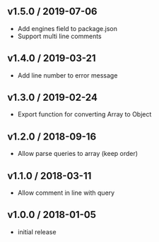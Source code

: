 v1.5.0 / 2019-07-06
-------------------
- Add engines field to package.json
- Support multi line comments

v1.4.0 / 2019-03-21
-------------------
- Add line number to error message

v1.3.0 / 2019-02-24
-------------------
- Export function for converting Array to Object

v1.2.0 / 2018-09-16
-------------------
- Allow parse queries to array (keep order)

v1.1.0 / 2018-03-11
-------------------
- Allow comment in line with query

v1.0.0 / 2018-01-05
-------------------
- initial release
